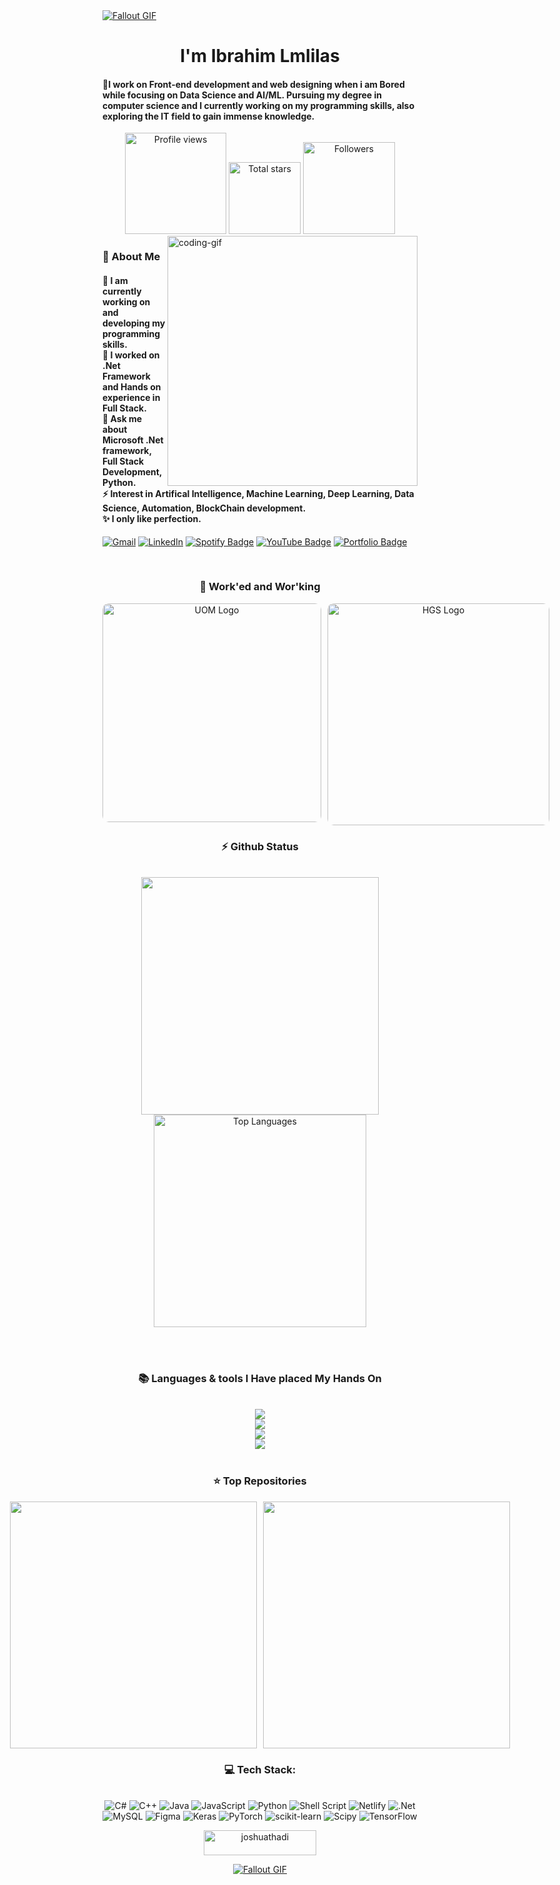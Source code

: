 <!--
<div align="center">
  <a href="#">
    <img 
      width="100%" 
      src="https://capsule-render.vercel.app/api?type=waving&color=FFA500&height=120&section=header&text=&fontSize=30&fontColor=000000&animation=twinkling"
    />
  </a>
  <br>
-->

<!--
<p align="center">
  <img 
    src="https://capsule-render.vercel.app/api?type=waving&color=FFD700&height=80&section=footer"
    width="100%" 
  />
</p>
-->



<!-- MasterHead -->
<a href="https://github.com/JoshuaThadi/JoshuaThadi/blob/main/fallout_grayscale%20(1).gif">
  <img src="https://github.com/JoshuaThadi/JoshuaThadi/blob/main/fallout_grayscale%20(1).gif" alt="Fallout GIF" style="width:auto; height:auto"/>
</a>



<!--<h1 align="left">
<img width="100%" src="https://readme-typing-svg.herokuapp.com/?font=Righteous&size=40&center=true&vCenter=true&width=800&height=70&duration=4000&lines=Hello!+👋;+MASTERJUDAH+here+🔥+!;"  alt="Typing Animation" style="width:100%"/>-->


<!-- Greeting -->
</h1>
<h1 align="center">I'm Ibrahim Lmlilas</h1>

<h4 align="left">🌟I work on Front-end development and web designing when i am Bored while focusing on Data Science and AI/ML. Pursuing my degree in computer science and I currently working on my programming skills, also exploring the IT field to gain immense knowledge.</h4>


 <div align="center">
<a href="https://github.com/JoshuaThadi">
  <img width="162px" 
       src="https://komarev.com/ghpvc/?username=JoshuaThadi&label=Profile%20views&color=318CE7&style=for-the-badge" 
       alt="Profile views" /></a>
<a href="https://api.github-star-counter.workers.dev/user/JoshuaThadi">
  <img width="115px" 
       alt="Total stars" 
       title="Total stars on GitHub" 
       src="https://custom-icon-badges.herokuapp.com/badge/dynamic/json?logo=star&color=318CE7&labelColor=505050&label=Stars&style=for-the-badge&query=%24.stars&url=https://api.github-star-counter.workers.dev/user/JoshuaThadi" /></a>
<a href="https://github.com/JoshuaThadi?tab=followers">
  <img width="147px" 
       alt="Followers" 
       title="Follow me on GitHub" 
       src="https://custom-icon-badges.herokuapp.com/github/followers/JoshuaThadi?color=318CE7&labelColor=505050&style=for-the-badge&logo=person-add&label=Followers&logoColor=white" /></a>
 </div>


    
<!--👀VIEWS / 🌐WEBSITE: https://github.com/antonkomarev/github-profile-views-counter -->
<img align="right" alt="coding-gif" width="400" src="https://github.com/JoshuaThadi/JoshuaThadi/blob/main/transparent_gitgif.gif">


<!-- about me -->
 <h3 align="left">💫 About Me</h3>



<!--<p align="left"> <a href="https://twitter.com/" target="blank"><img src="https://img.shields.io/twitter/follow/?logo=twitter&style=for-the-badge" alt="" /></a> </p>
<div align="left">-->
<h4> 
  🌱 I am currently working on and developing my programming skills.</br>
 🔭 I worked on .Net Framework and Hands on experience in Full Stack.</br>
 💬 Ask me about Microsoft .Net framework, Full Stack Development, Python.</br>
 ⚡ Interest in Artifical Intelligence, Machine Learning, Deep Learning, Data Science, Automation, BlockChain development.</br>
 ✨ I only like perfection.</h4> <div align="left"> 


  

  <a href="mailto:anonymousprogra@gmail.com"><img src="https://img.shields.io/badge/Gmail-333333?style=for-the-badge&logo=gmail&logoColor=red" alt="Gmail" /></a> 
  <a href="https://www.linkedin.com/in/joshuathadi?lipi=urn%3Ali%3Apage%3Ad_flagship3_profile_view_base_contact_details%3BFxu5Jm6MQU2szDeuwmZmyQ%3D%3D" target="_blank"><img src="https://img.shields.io/badge/LinkedIn-0077B5?style=for-the-badge&logo=linkedin&logoColor=white" alt="LinkedIn" /></a> 
<a href="https://open.spotify.com/playlist/4FMOBw7eopNczgfzspCvIP" target="_blank">
  <img src="https://img.shields.io/badge/Spotify-1CAC78?style=for-the-badge&logo=spotify&logoColor=ECEFF4" alt="Spotify Badge"></a>
<a href="https://www.youtube.com/playlist?list=PLAoJfvFSn6qi_8eTKMXdKGMQGQfYOV54n" target="_blank">
  <img src="https://img.shields.io/badge/YouTube-BF616A?style=for-the-badge&logo=youtube&logoColor=ECEFF4" alt="YouTube Badge"></a>
    <a href="https://masterjudah-bashfolio.netlify.app/" target="_blank">
  <img src="https://img.shields.io/badge/Bashfolio-505050?style=for-the-badge&logo=gnu-bash&logoColor=white&labelColor=505050" alt="Portfolio Badge"></a>


  
  <!--<a href="https://joshuathadi.github.io" target="_blank"><img src="https://img.shields.io/badge/Portfolio-FF5722?style=for-the-badge&logo=todoist&logoColor=white" alt="Portfolio" /></a>
-->
</div></h4>

</div>
<br/>

<!--Experence and experencing-->
<h3 align="center">🔆 Work'ed and Wor'king</h3>
<div align="center" style="display: flex; gap: 10px;">
    <img src="https://github.com/JoshuaThadi/JoshuaThadi/blob/main/hom1_rounded.png" alt="UOM Logo" width="350" style="border-radius: 10px;">
    <img src="https://github.com/JoshuaThadi/JoshuaThadi/blob/main/hom2_rounded.png" alt="HGS Logo" width="355" style="border-radius: 10px;">
</div>



<!-- git stat-->
<h3 align="center">⚡ Github Status</h3>
<br>
<div align="center">
<img width="380" src="https://github-readme-stats.vercel.app/api?username=JoshuaThadi&count_private=true&show_icons=true&theme=default&rank_icon=github&border_radius=10"/>

  <img width="340" src="https://github-readme-stats.vercel.app/api/top-langs/?username=joshuathadi&theme=default&hide_border=false&include_all_commits=false&count_private=false&layout=compact" alt="Top Languages">
</div>

<br/><br/>



<!-- lang-->
<h3 align="center">📚 Languages & tools I Have placed My Hands On </h3>

<br/>

<div align="center">
  <img src="https://skillicons.dev/icons?i=androidstudio,kotlin,nodejs,mongodb,gitlab,raspberrypi,arduino,nextjs,tailwind" /><br>
    <img src="https://skillicons.dev/icons?i=bootstrap,html,css,vscode,github,git,notion,figma,pycharm" /><br>
    <img src="https://skillicons.dev/icons?i=c,bash,kali,arch,ubuntu,python,javascript,mysql,dotnet" /><br>
    <img src="https://skillicons.dev/icons?i=cpp,cs,vim,java,htmx,debian,neovim,atom,pwsh" /><br>
</div>

<br/>




<!-- top repo and teck stack-->
<div align="center">
  <h3>⭐️ Top Repositories</h3>
  <div style="display: flex; justify-content: center; gap: 10px;">
    <a href="https://github.com/JoshuaThadi/yeho.net">
        <img width=395 src="https://github-readme-stats.vercel.app/api/pin/?username=joshuathadi&repo=yeho.net&theme=light&title_color=000000&icon_color=000000&text_color=000000&bg_color=ffffff" /></a>
    <a href="https://github.com/JoshuaThadi/Whatsapp-Automation">
        <img width=395 src="https://github-readme-stats.vercel.app/api/pin/?username=joshuathadi&repo=Whatsapp-Automation&theme=light&title_color=000000&icon_color=000000&text_color=000000&bg_color=ffffff" />
    </a>
</div>

  
  <h3>💻 Tech Stack:</h3>
     <br/>
  <div align="center">
   <img src="https://img.shields.io/badge/c%23-%23239120.svg?style=for-the-badge&logo=csharp&logoColor=white" alt="C#" /> 
  <img src="https://img.shields.io/badge/c++-%2300599C.svg?style=for-the-badge&logo=c%2B%2B&logoColor=white" alt="C++" />
  <img src="https://img.shields.io/badge/java-%23ED8B00.svg?style=for-the-badge&logo=openjdk&logoColor=white" alt="Java" />
  <img src="https://img.shields.io/badge/javascript-%23323330.svg?style=for-the-badge&logo=javascript&logoColor=%23F7DF1E" alt="JavaScript" />
  <img src="https://img.shields.io/badge/python-3670A0?style=for-the-badge&logo=python&logoColor=ffdd54" alt="Python" />
  <img src="https://img.shields.io/badge/shell_script-%23121011.svg?style=for-the-badge&logo=gnu-bash&logoColor=white" alt="Shell Script" />
  <img src="https://img.shields.io/badge/netlify-%23000000.svg?style=for-the-badge&logo=netlify&logoColor=#00C7B7" alt="Netlify" />
  <img src="https://img.shields.io/badge/.NET-5C2D91?style=for-the-badge&logo=.net&logoColor=white" alt=".Net" />
  <img src="https://img.shields.io/badge/mysql-4479A1.svg?style=for-the-badge&logo=mysql&logoColor=white" alt="MySQL" />
  <img src="https://img.shields.io/badge/figma-%23F24E1E.svg?style=for-the-badge&logo=figma&logoColor=white" alt="Figma" />
  <img src="https://img.shields.io/badge/Keras-%23D00000.svg?style=for-the-badge&logo=Keras&logoColor=white" alt="Keras" />
  <img src="https://img.shields.io/badge/PyTorch-%23EE4C2C.svg?style=for-the-badge&logo=PyTorch&logoColor=white" alt="PyTorch" />
  <img src="https://img.shields.io/badge/scikit--learn-%23F7931E.svg?style=for-the-badge&logo=scikit-learn&logoColor=white" alt="scikit-learn" />
  <img src="https://img.shields.io/badge/SciPy-%230C55A5.svg?style=for-the-badge&logo=scipy&logoColor=%white" alt="Scipy" />
  <img src="https://img.shields.io/badge/TensorFlow-%23FF6F00.svg?style=for-the-badge&logo=TensorFlow&logoColor=white" alt="TensorFlow" />
  </div>
  <div align="center"> 
  </div>



<!--<h3>⭐ Top Contributed Repo!</h3>
       <br/>
      <img src="https://github-contributor-stats.vercel.app/api?username=JoshuaThadi&limit=5&theme=transparent&combine_all_yearly_contributions=true" alt="Top Contributed Repo">
      <br/>-->




<!-- support -->

<p align="center">
  <a href="https://www.buymeacoffee.com/joshuathadi"> <img align="center" src="https://cdn.buymeacoffee.com/buttons/v2/default-yellow.png" height="40" width="180" alt="joshuathadi" /></a>
 <!-- <a href="https://buymeacoffee.com/joshuathadi">
    <img align="center" width="200px" src="https://img.shields.io/badge/Buy%20Me%20A%20Coffee-F7B42C?style=for-the-badge&logo=buy-me-a-coffee&logoColor=white" alt="Buy Me A Coffee"></a>-->
</p>


<!--<h1 align="center">
    <img src="https://readme-typing-svg.herokuapp.com/?font=Righteous&size=35&center=true&vCenter=true&width=800&height=70&duration=4000&lines=Thank+You!+👍;+for+your+visit+📱+!;" />
</h1>-->



<!-- ending-->
<a href="https://brahim-seven.vercel.app/"><img src="https://github.com/Ibrahim-Lmlilas/Ibrahim-Lmlilas/blob/main/green.gif" alt="Fallout GIF" style="width:auto; height:auto"/></a>

<img src="https://www.animatedimages.org/data/media/562/animated-line-image-0184.gif" width="1920" height=0.4/>
